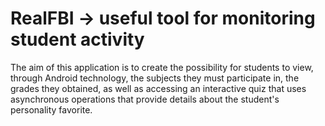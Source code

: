 # RealFBI -> useful tool for monitoring student activity
The aim of this application is to create the possibility for students to view, through Android technology, the subjects they must participate in, the grades they obtained, as well as accessing an interactive quiz that uses asynchronous operations that provide details about the student's personality favorite.
